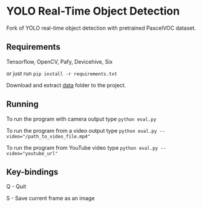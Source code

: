 # YOLO Real-Time Object Detection
Fork of YOLO real-time object detection with pretrained PascelVOC dataset.

## Requirements
Tensorflow, OpenCV, Pafy, Devicehive, Six

or just run `pip install -r requirements.txt`

Download and extract [data](https://s3.amazonaws.com/video-analysis-demo/data.tar.gz "YOLO Neural Network") folder to the project.

## Running
To run the program with camera output type `python eval.py`

To run the program from a video output type `python eval.py --video="/path_to_video_file.mp4"`

To run the program from YouTube video type `python eval.py --video="youtube_url"`

## Key-bindings
Q - Quit

S - Save current frame as an image
